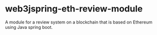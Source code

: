 # web3jspring-eth-review-module
A module for a review system on a blockchain that is based on Ethereum using Java spring boot.
